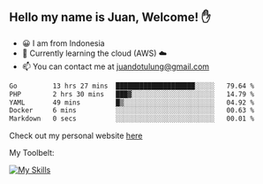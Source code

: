 ## Hello my name is Juan, Welcome! ✋

- 😀 I am from Indonesia
- 📖 Currently learning the cloud (AWS) ☁️
- 📫 You can contact me at juandotulung@gmail.com

<!--START_SECTION:waka-->

```txt
Go         13 hrs 27 mins  ████████████████████░░░░░   79.64 %
PHP        2 hrs 30 mins   ███▓░░░░░░░░░░░░░░░░░░░░░   14.79 %
YAML       49 mins         █▒░░░░░░░░░░░░░░░░░░░░░░░   04.92 %
Docker     6 mins          ░░░░░░░░░░░░░░░░░░░░░░░░░   00.63 %
Markdown   0 secs          ░░░░░░░░░░░░░░░░░░░░░░░░░   00.01 %
```

<!--END_SECTION:waka-->

Check out my personal website [here](https://juanchristian.com)

My Toolbelt:

[![My Skills](https://skillicons.dev/icons?i=go,js,ts,nodejs,express,react,nextjs,vue,tailwind,vite,html,css,python,php,aws,bash,linux,postgres,mysql,redis,kafka,docker,vercel,netlify,vscode,figma)](https://skillicons.dev)

